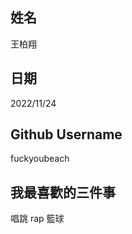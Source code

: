 姓名
----
王柏翔

日期
----
2022/11/24

Github Username
---------------
fuckyoubeach

我最喜歡的三件事
---------------
唱跳 rap 籃球